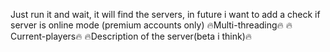 Just run it and wait, it will find the servers, in future i want to add a check if server is online mode (premium accounts only)
🔥Multi-threading🔥
🔥Current-players🔥
🔥Description of the server(beta i think)🔥
